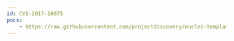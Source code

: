 ```yaml
---
id: CVE-2017-10075
pocs:
    - https://raw.githubusercontent.com/projectdiscovery/nuclei-templates/master/cves/CVE-2017-10075.yaml
---
```

